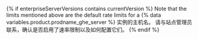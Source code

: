 {% if enterpriseServerVersions contains currentVersion %}
Note that the limits mentioned above are the default rate limits for a
{% data variables.product.prodname_ghe_server %} 实例的主机名。 请与站点管理员联系，确认是否启用了速率限制以及如何配置它们。
{% endif %}
